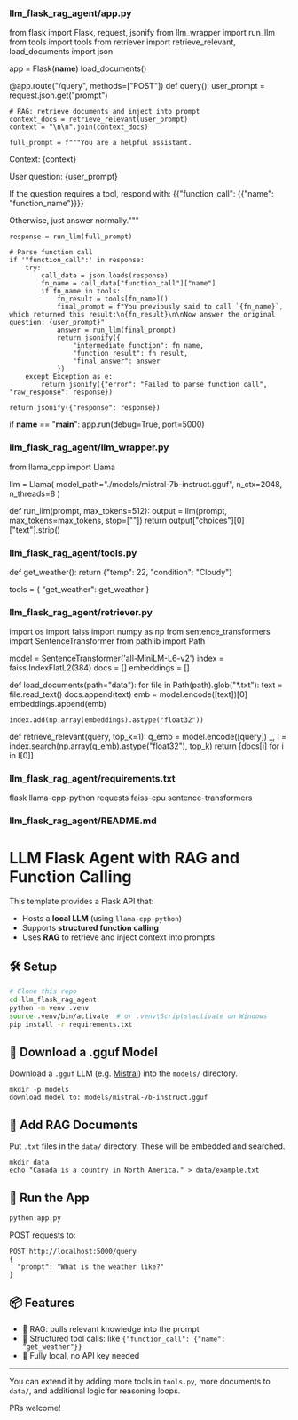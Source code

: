 ### llm_flask_rag_agent/app.py

from flask import Flask, request, jsonify
from llm_wrapper import run_llm
from tools import tools
from retriever import retrieve_relevant, load_documents
import json

app = Flask(__name__)
load_documents()

@app.route("/query", methods=["POST"])
def query():
    user_prompt = request.json.get("prompt")

    # RAG: retrieve documents and inject into prompt
    context_docs = retrieve_relevant(user_prompt)
    context = "\n\n".join(context_docs)

    full_prompt = f"""You are a helpful assistant.

Context:
{context}

User question:
{user_prompt}

If the question requires a tool, respond with:
{{"function_call": {{"name": "function_name"}}}}

Otherwise, just answer normally."""

    response = run_llm(full_prompt)

    # Parse function call
    if '"function_call":' in response:
        try:
            call_data = json.loads(response)
            fn_name = call_data["function_call"]["name"]
            if fn_name in tools:
                fn_result = tools[fn_name]()
                final_prompt = f"You previously said to call `{fn_name}`, which returned this result:\n{fn_result}\n\nNow answer the original question: {user_prompt}"
                answer = run_llm(final_prompt)
                return jsonify({
                    "intermediate_function": fn_name,
                    "function_result": fn_result,
                    "final_answer": answer
                })
        except Exception as e:
            return jsonify({"error": "Failed to parse function call", "raw_response": response})

    return jsonify({"response": response})

if __name__ == "__main__":
    app.run(debug=True, port=5000)


### llm_flask_rag_agent/llm_wrapper.py

from llama_cpp import Llama

llm = Llama(
    model_path="./models/mistral-7b-instruct.gguf",
    n_ctx=2048,
    n_threads=8
)

def run_llm(prompt, max_tokens=512):
    output = llm(prompt, max_tokens=max_tokens, stop=["</s>"])
    return output["choices"][0]["text"].strip()


### llm_flask_rag_agent/tools.py

def get_weather():
    return {"temp": 22, "condition": "Cloudy"}

tools = {
    "get_weather": get_weather
}


### llm_flask_rag_agent/retriever.py

import os
import faiss
import numpy as np
from sentence_transformers import SentenceTransformer
from pathlib import Path

model = SentenceTransformer('all-MiniLM-L6-v2')
index = faiss.IndexFlatL2(384)
docs = []
embeddings = []

def load_documents(path="data"):
    for file in Path(path).glob("*.txt"):
        text = file.read_text()
        docs.append(text)
        emb = model.encode([text])[0]
        embeddings.append(emb)

    index.add(np.array(embeddings).astype("float32"))

def retrieve_relevant(query, top_k=1):
    q_emb = model.encode([query])
    _, I = index.search(np.array(q_emb).astype("float32"), top_k)
    return [docs[i] for i in I[0]]


### llm_flask_rag_agent/requirements.txt

flask
llama-cpp-python
requests
faiss-cpu
sentence-transformers


### llm_flask_rag_agent/README.md

# LLM Flask Agent with RAG and Function Calling

This template provides a Flask API that:
- Hosts a **local LLM** (using `llama-cpp-python`)
- Supports **structured function calling**
- Uses **RAG** to retrieve and inject context into prompts

## 🛠 Setup

```bash
# Clone this repo
cd llm_flask_rag_agent
python -m venv .venv
source .venv/bin/activate  # or .venv\Scripts\activate on Windows
pip install -r requirements.txt
```

## 🤖 Download a .gguf Model
Download a `.gguf` LLM (e.g. [Mistral](https://huggingface.co/TheBloke/Mistral-7B-Instruct-v0.1-GGUF)) into the `models/` directory.

```
mkdir -p models
download model to: models/mistral-7b-instruct.gguf
```

## 📂 Add RAG Documents
Put `.txt` files in the `data/` directory. These will be embedded and searched.

```
mkdir data
echo "Canada is a country in North America." > data/example.txt
```

## 🚀 Run the App

```bash
python app.py
```

POST requests to:
```http
POST http://localhost:5000/query
{
  "prompt": "What is the weather like?"
}
```

## 📦 Features
- 🔁 RAG: pulls relevant knowledge into the prompt
- 🔧 Structured tool calls: like `{"function_call": {"name": "get_weather"}}`
- 🧠 Fully local, no API key needed

---

You can extend it by adding more tools in `tools.py`, more documents to `data/`, and additional logic for reasoning loops.

PRs welcome!
